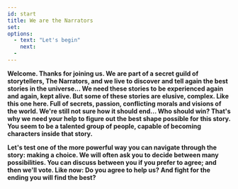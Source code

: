 ```yaml
---
id: start
title: We are the Narrators
set:
options:
  - text: "Let's begin"
    next:
  - 
---
```


**Welcome. Thanks for joining us. We are part of a secret guild of storytellers, The Narrators, and we live to discover and tell again the best stories in the universe... We need these stories to be experienced again and again, kept alive. But some of these stories are elusive, complex. Like this one here. Full of secrets, passion, conflicting morals and visions of the world. We're still not sure how it should end... Who should win? That's why we need your help to figure out the best shape possible for this story. You seem to be a talented group of people, capable of becoming characters inside that story.**


**Let's test one of the more powerful way you can navigate through the story: making a choice. We will often ask you to decide between many possibilities. You can discuss between you if you prefer to agree; and then we'll vote. Like now: Do you agree to help us? And fight for the ending you will find the best?**